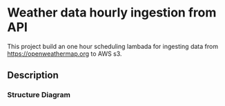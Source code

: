 # Weather data hourly ingestion from API
This project build an one hour scheduling lambada for ingesting data from https://openweathermap.org to AWS s3.

## Description
### Structure Diagram 

